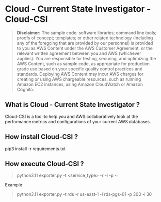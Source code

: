 

# Cloud - Current State Investigator - Cloud-CSI

> **Disclaimer:** The sample code; software libraries; command line tools; proofs of concept; templates; or other related technology (including any of the foregoing that are provided by our personnel) is provided to you as AWS Content under the AWS Customer Agreement, or the relevant written agreement between you and AWS (whichever applies). You are responsible for testing, securing, and optimizing the AWS Content, such as sample code, as appropriate for production grade use based on your specific quality control practices and standards. Deploying AWS Content may incur AWS charges for creating or using AWS chargeable resources, such as running Amazon EC2 instances, using Amazon CloudWatch or Amazon Cognito.



## What is Cloud - Current State Investigator ?

Cloud-CSI is a tool to help you and AWS collaboratively look at the performance metrics and configurations of your current AWS databases.


## How install Cloud-CSI ?

pip3 install -r requirements.txt 



## How execute Cloud-CSI ?


> python3.11 exporter.py -t <service_type> -r <region> -l <list of resources> -p <period in minutes> -i <interval in days>

Example

> python3.11 exporter.py -t rds -r us-east-1 -l rds-pgs-01 -p 300 -i 30
  
  